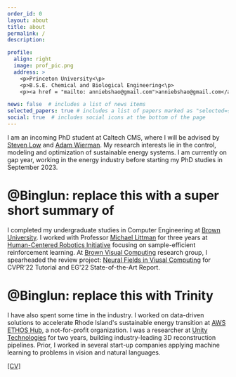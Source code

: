 ```yaml
---
order_id: 0
layout: about
title: about
permalink: /
description:

profile:
  align: right
  image: prof_pic.png
  address: >
    <p>Princeton University<\p>
    <p>B.S.E. Chemical and Biological Engineering<\p>
    <p><a href = "mailto: anniebshao@gmail.com">anniebshao@gmail.com</a></p>

news: false  # includes a list of news items
selected_papers: true # includes a list of papers marked as "selected={true}"
social: true  # includes social icons at the bottom of the page
---
```

I am an incoming PhD student at Caltech CMS, where I will be advised by [Steven Low](https://ee.caltech.edu/people/slow) and [Adam Wierman](https://adamwierman.com/). My research interests lie in the control, modeling and optimization of sustainable energy systems. I am currently on gap year, working in the energy industry before starting my PhD studies in September 2023.

# @Binglun: replace this with a super short summary of 
I completed my undergraduate studies in Computer Engineering at [Brown University](https://www.brown.edu/). I worked with Professor [Michael Littman](https://www.littmania.com/) for three years at [Human-Centered Robotics Initiative](https://hcri.brown.edu/) focusing on sample-efficient reinforcement learning. At [Brown Visual Computing](https://visual.cs.brown.edu/) research group, I spearheaded the review project: [Neural Fields in Viusal Computing](https://neuralfields.cs.brown.edu/) for CVPR'22 Tutorial and EG'22 State-of-the-Art Report.

# @Binglun: replace this with Trinity
I have also spent some time in the industry. I worked on data-driven solutions to accelerate Rhode Island's sustainable energy transition at [AWS ETHOS Hub](https://www.ethoshub.org/), a not-for-profit organization. I was a researcher at [Unity Technologies](https://unity.com/solutions/digital-twin) for two years, building industry-leading 3D reconstruction pipelines. Prior, I worked in several start-up companies applying machine learning to problems in vision and natural languages.

[\[CV\]](https://bingluna.github.io/assets/pdf/cv.pdf) 
